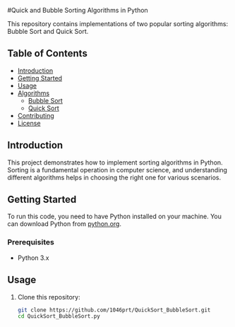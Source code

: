 #Quick and Bubble 
Sorting Algorithms in Python

This repository contains implementations of two popular sorting algorithms: Bubble Sort and Quick Sort. 

## Table of Contents
- [Introduction](#introduction)
- [Getting Started](#getting-started)
- [Usage](#usage)
- [Algorithms](#algorithms)
  - [Bubble Sort](#bubble-sort)
  - [Quick Sort](#quick-sort)
- [Contributing](#contributing)
- [License](#license)

## Introduction
This project demonstrates how to implement sorting algorithms in Python. Sorting is a fundamental operation in computer science, and understanding different algorithms helps in choosing the right one for various scenarios.

## Getting Started
To run this code, you need to have Python installed on your machine. You can download Python from [python.org](https://www.python.org/).

### Prerequisites
- Python 3.x

## Usage
1. Clone this repository:
   ```bash
   git clone https://github.com/1046prt/QuickSort_BubbleSort.git
   cd QuickSort_BubbleSort.py
   
